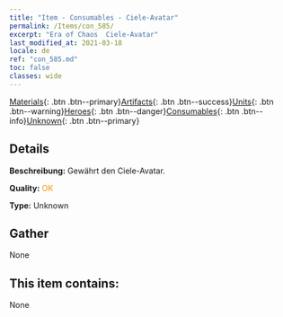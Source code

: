```yaml
---
title: "Item - Consumables - Ciele-Avatar"
permalink: /Items/con_585/
excerpt: "Era of Chaos  Ciele-Avatar"
last_modified_at: 2021-03-18
locale: de
ref: "con_585.md"
toc: false
classes: wide
---
```

 [Materials](/de/Items/){: .btn .btn--primary}[Artifacts](/de/Items/Artifacts/){: .btn .btn--success}[Units](/de/Items/Units/){: .btn .btn--warning}[Heroes](/de/Items/Heroes/){: .btn .btn--danger}[Consumables](/de/Items/Consumables/){: .btn .btn--info}[Unknown](/de/Items/Unknown/){: .btn .btn--primary}

## Details
 **Beschreibung:** Gewährt den Ciele-Avatar.

 **Quality:** <span style="color: #FF8C00">OK</span>

 **Type:** Unknown

## Gather

  None

## This item contains:

  None

